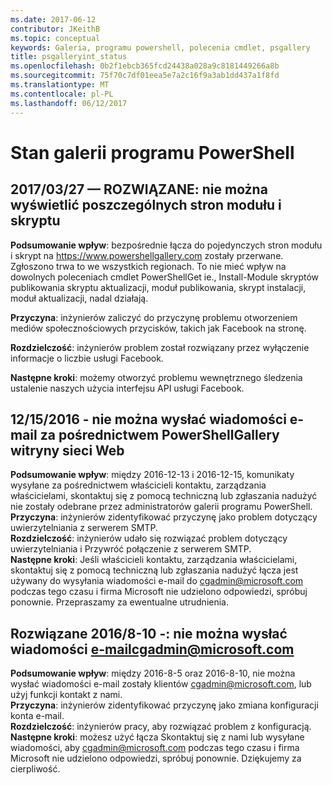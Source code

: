 ```yaml
---
ms.date: 2017-06-12
contributor: JKeithB
ms.topic: conceptual
keywords: Galeria, programu powershell, polecenia cmdlet, psgallery
title: psgalleryint_status
ms.openlocfilehash: 0b2f1ebcb365fcd24438a028a9c8181449266a8b
ms.sourcegitcommit: 75f70c7df01eea5e7a2c16f9a3ab1dd437a1f8fd
ms.translationtype: MT
ms.contentlocale: pl-PL
ms.lasthandoff: 06/12/2017
---
```

<a name="powershell-gallery-status"></a>Stan galerii programu PowerShell
=========================

## <a name="03272017---resolved-unable-to-see-individual-module-and-script-pages"></a>2017/03/27 — ROZWIĄZANE: nie można wyświetlić poszczególnych stron modułu i skryptu

__Podsumowanie wpływ__: bezpośrednie łącza do pojedynczych stron modułu i skrypt na https://www.powershellgallery.com zostały przerwane. Zgłoszono trwa to we wszystkich regionach. To nie mieć wpływ na dowolnych poleceniach cmdlet PowerShellGet ie., Install-Module skryptów publikowania skryptu aktualizacji, moduł publikowania, skrypt instalacji, moduł aktualizacji, nadal działają.

__Przyczyna__: inżynierów zaliczyć do przyczynę problemu otworzeniem mediów społecznościowych przycisków, takich jak Facebook na stronę.  

__Rozdzielczość__: inżynierów problem został rozwiązany przez wyłączenie informacje o liczbie usługi Facebook.

__Następne kroki__: możemy otworzyć problemu wewnętrznego śledzenia ustalenie naszych użycia interfejsu API usługi Facebook.

## <a name="12152016---unable-to-send-emails-via-powershellgallery-website"></a>12/15/2016 - nie można wysłać wiadomości e-mail za pośrednictwem PowerShellGallery witryny sieci Web

__Podsumowanie wpływ__: między 2016-12-13 i 2016-12-15, komunikaty wysyłane za pośrednictwem właścicieli kontaktu, zarządzania właścicielami, skontaktuj się z pomocą techniczną lub zgłaszania nadużyć nie zostały odebrane przez administratorów galerii programu PowerShell.  
__Przyczyna__: inżynierów zidentyfikować przyczynę jako problem dotyczący uwierzytelniania z serwerem SMTP.  
__Rozdzielczość__: inżynierów udało się rozwiązać problem dotyczący uwierzytelniania i Przywróć połączenie z serwerem SMTP.  
__Następne kroki__: Jeśli właścicieli kontaktu, zarządzania właścicielami, skontaktuj się z pomocą techniczną lub zgłaszania nadużyć łącza jest używany do wysyłania wiadomości e-mail do cgadmin@microsoft.com podczas tego czasu i firma Microsoft nie udzielono odpowiedzi, spróbuj ponownie. Przepraszamy za ewentualne utrudnienia.   


## <a name="8102016---resolved-unable-to-send-emails-to-cgadminmicrosoftcom"></a>Rozwiązane 2016/8-10 -: nie można wysłać wiadomości e-mailcgadmin@microsoft.com
__Podsumowanie wpływ__: między 2016-8-5 oraz 2016-8-10, nie można wysłać wiadomości e-mail zostały klientów cgadmin@microsoft.com, lub użyj funkcji kontakt z nami.  
__Przyczyna__: inżynierów zidentyfikować przyczynę jako zmiana konfiguracji konta e-mail.  
__Rozdzielczość__: inżynierów pracy, aby rozwiązać problem z konfiguracją.  
__Następne kroki__: możesz użyć łącza Skontaktuj się z nami lub wysyłane wiadomości, aby cgadmin@microsoft.com podczas tego czasu i firma Microsoft nie udzielono odpowiedzi, spróbuj ponownie. Dziękujemy za cierpliwość.


